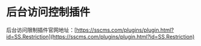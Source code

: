 # 后台访问控制插件

后台访问限制插件官网地址：[https://sscms.com/plugins/plugin.html?id=SS.Restriction](https://sscms.com/plugins/plugin.html?id=SS.Restriction)